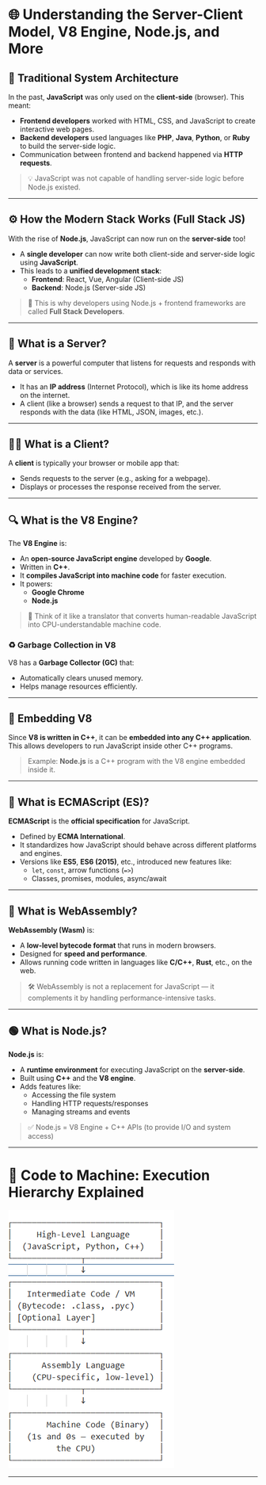 # 🌐 Understanding the Server-Client Model, V8 Engine, Node.js, and More

## 🔁 Traditional System Architecture

In the past, **JavaScript** was only used on the **client-side** (browser). This meant:

- **Frontend developers** worked with HTML, CSS, and JavaScript to create interactive web pages.
- **Backend developers** used languages like **PHP**, **Java**, **Python**, or **Ruby** to build the server-side logic.
- Communication between frontend and backend happened via **HTTP requests**.

> 💡 JavaScript was not capable of handling server-side logic before Node.js existed.

---

## ⚙️ How the Modern Stack Works (Full Stack JS)

With the rise of **Node.js**, JavaScript can now run on the **server-side** too!

- A **single developer** can now write both client-side and server-side logic using **JavaScript**.
- This leads to a **unified development stack**: 
  - **Frontend**: React, Vue, Angular (Client-side JS)
  - **Backend**: Node.js (Server-side JS)

> 🚀 This is why developers using Node.js + frontend frameworks are called **Full Stack Developers**.

---

## 🧠 What is a Server?

A **server** is a powerful computer that listens for requests and responds with data or services.

- It has an **IP address** (Internet Protocol), which is like its home address on the internet.
- A client (like a browser) sends a request to that IP, and the server responds with the data (like HTML, JSON, images, etc.).

---

## 🧑‍💻 What is a Client?

A **client** is typically your browser or mobile app that:

- Sends requests to the server (e.g., asking for a webpage).
- Displays or processes the response received from the server.

---

## 🔍 What is the V8 Engine?

The **V8 Engine** is:

- An **open-source JavaScript engine** developed by **Google**.
- Written in **C++**.
- It **compiles JavaScript into machine code** for faster execution.
- It powers:
  - **Google Chrome**
  - **Node.js**

> 🧠 Think of it like a translator that converts human-readable JavaScript into CPU-understandable machine code.

### ♻️ Garbage Collection in V8

V8 has a **Garbage Collector (GC)** that:

- Automatically clears unused memory.
- Helps manage resources efficiently.

---

## 🔩 Embedding V8

Since **V8 is written in C++**, it can be **embedded into any C++ application**. This allows developers to run JavaScript inside other C++ programs.

> Example: **Node.js** is a C++ program with the V8 engine embedded inside it.

---

## 📜 What is ECMAScript (ES)?

**ECMAScript** is the **official specification** for JavaScript.

- Defined by **ECMA International**.
- It standardizes how JavaScript should behave across different platforms and engines.
- Versions like **ES5**, **ES6 (2015)**, etc., introduced new features like:
  - `let`, `const`, arrow functions (`=>`)
  - Classes, promises, modules, async/await

---

## 🧱 What is WebAssembly?

**WebAssembly (Wasm)** is:

- A **low-level bytecode format** that runs in modern browsers.
- Designed for **speed and performance**.
- Allows running code written in languages like **C/C++**, **Rust**, etc., on the web.

> 🛠️ WebAssembly is not a replacement for JavaScript — it complements it by handling performance-intensive tasks.

---

## 🟢 What is Node.js?

**Node.js** is:

- A **runtime environment** for executing JavaScript on the **server-side**.
- Built using **C++** and the **V8 engine**.
- Adds features like:
  - Accessing the file system
  - Handling HTTP requests/responses
  - Managing streams and events

> ✅ Node.js = V8 Engine + C++ APIs (to provide I/O and system access)


---
# 🧩 Code to Machine: Execution Hierarchy Explained

![alt text](/Nodejs/Theory/images/Hierarchy.png)


---



